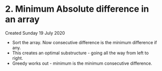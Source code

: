 # 2. Minimum Absolute difference in an array
Created Sunday 19 July 2020

* Sort the array. Now consecutive difference is the minimum difference if any.
* This creates an optimal substructure - going all the way from left to right.
* Greedy works out - minimum is the minimum consecutive difference.


